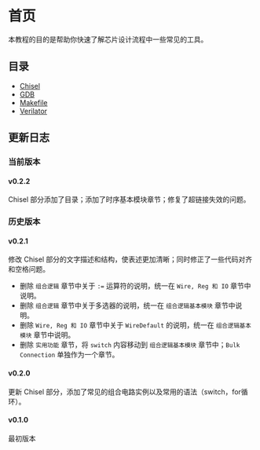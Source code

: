 # 首页

本教程的目的是帮助你快速了解芯片设计流程中一些常见的工具。

## 目录

- [Chisel](Chisel.md)
- [GDB](GDB.md)
- [Makefile](Makefile.md)
- [Verilator](Verilator.md)


## 更新日志

### 当前版本

#### v0.2.2

Chisel 部分添加了目录；添加了时序基本模块章节；修复了超链接失效的问题。

### 历史版本

#### v0.2.1

修改 Chisel 部分的文字描述和结构，使表述更加清晰；同时修正了一些代码对齐和空格问题。

- 删除 `组合逻辑` 章节中关于 `:=` 运算符的说明，统一在 `Wire, Reg 和 IO` 章节中说明。
- 删除 `组合逻辑` 章节中关于多选器的说明，统一在 `组合逻辑基本模块` 章节中说明。
- 删除 `Wire, Reg 和 IO` 章节中关于 `WireDefault` 的说明，统一在 `组合逻辑基本模块` 章节中说明。
- 删除 `实用功能` 章节，将 `switch` 内容移动到 `组合逻辑基本模块` 章节中；`Bulk Connection` 单独作为一个章节。

#### v0.2.0

更新 Chisel 部分，添加了常见的组合电路实例以及常用的语法（switch，for循环）。


#### v0.1.0

最初版本